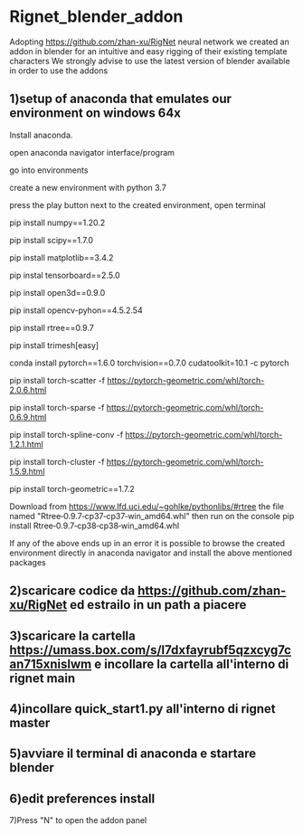 # Rignet_blender_addon
Adopting https://github.com/zhan-xu/RigNet neural network we created an addon in blender for an intuitive and easy rigging of their existing template characters 
We strongly advise to use the latest version of blender available in order to use the addons

1)setup of anaconda that emulates our environment on windows 64x
--------
Install anaconda.

open anaconda navigator interface/program

go into environments

create a new environment with python 3.7

press the play button next to the created environment, open terminal

pip install numpy==1.20.2

pip install scipy==1.7.0

pip install matplotlib==3.4.2

pip instal tensorboard==2.5.0

pip install open3d==0.9.0

pip install opencv-pyhon==4.5.2.54

pip install rtree==0.9.7

pip install trimesh[easy]

conda install pytorch==1.6.0 torchvision==0.7.0 cudatoolkit=10.1 -c pytorch

pip install torch-scatter -f https://pytorch-geometric.com/whl/torch-2.0.6.html

pip install torch-sparse -f https://pytorch-geometric.com/whl/torch-0.6.9.html

pip install torch-spline-conv -f https://pytorch-geometric.com/whl/torch-1.2.1.html

pip install torch-cluster -f https://pytorch-geometric.com/whl/torch-1.5.9.html

pip install torch-geometric==1.7.2

Download from https://www.lfd.uci.edu/~gohlke/pythonlibs/#rtree the file named "Rtree‑0.9.7‑cp37‑cp37‑win_amd64.whl" then run on the console  pip install Rtree‑0.9.7‑cp38‑cp38‑win_amd64.whl

If any of the above ends up in an error it is possible to browse the created environment directly in anaconda navigator and install the above mentioned packages



2)scaricare codice da https://github.com/zhan-xu/RigNet ed estrailo in un path a piacere
--------
3)scaricare la cartella https://umass.box.com/s/l7dxfayrubf5qzxcyg7can715xnislwm e incollare la cartella all'interno di rignet main
--------
4)incollare quick_start1.py all'interno di rignet master
--------
5)avviare il terminal di anaconda e startare blender
--------
6)edit preferences install
--------
7)Press "N" to open the addon panel
